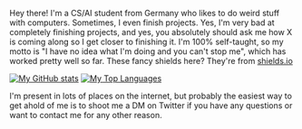 Hey there! I'm a CS/AI student from Germany who likes to do weird stuff with computers. Sometimes, I even finish projects.
Yes, I'm very bad at completely finishing projects, and yes, you absolutely should ask me how X is coming along so I get closer to finishing it.
I'm 100% self-taught, so my motto is "I have no idea what I'm doing and you can't stop me", which has worked pretty well so far.
These fancy shields here? They're from [shields.io](https://shields.io)

[![My GitHub stats](https://github-readme-stats.vercel.app/api?username=vguttmann&show_icons=true&layout=compact&theme=gruvbox)](https://github.com/anuraghazra/github-readme-stats)
[![My Top Languages](https://github-readme-stats.vercel.app/api/top-langs/?username=vguttmann&layout=compact&theme=gruvbox)](https://github.com/anuraghazra/github-readme-stats)

I'm present in lots of places on the internet, but probably the easiest way to get ahold of me is to shoot me a DM on Twitter if you have any questions or want to contact me for any other reason.
